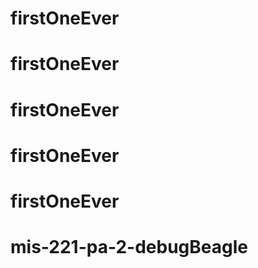 # firstOneEver
# firstOneEver
# firstOneEver
# firstOneEver
# firstOneEver
# mis-221-pa-2-debugBeagle
